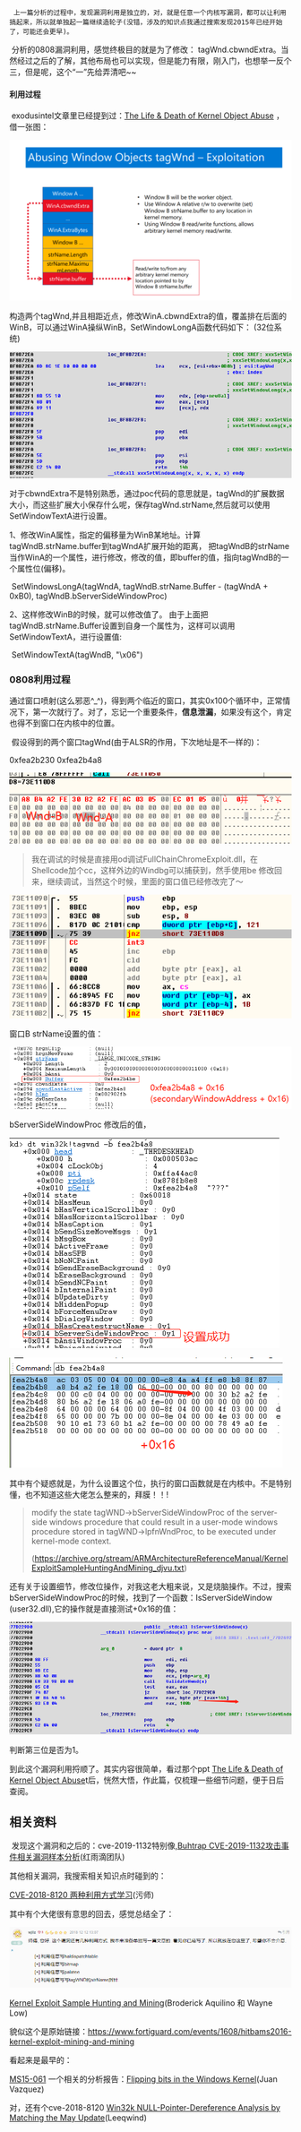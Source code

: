      上一篇分析的过程中，发现漏洞利用是独立的，对，就是任意一个内核写漏洞，都可以让利用搞起来，所以就单独起一篇继续造轮子(没错，涉及的知识点我通过搜索发现2015年已经开始了，可能还会更早)。

​     分析的0808漏洞利用，感觉终极目的就是为了修改： tagWnd.cbwndExtra。当然经过之后的了解，其他布局也可以实现，但是能力有限，刚入门，也想举一反个三，但是呢，这个“一”先给弄清吧~~

#### 利用过程

​    exodusintel文章里已经提到过：[The Life & Death of Kernel Object Abuse](https://doc.dustri.org/mitigations/The%20Life%20&%20Death%20of%20Kernel%20Object%20Abuse%20by%20Type%20Isolation%20-%20Saif%20ElSherei%20(0x5A1F)%20&%20Ian%20Kronquist%20-%20OPCDE%202018.pdf) ， 借一张图：

![object](/images/pic/利用图片0808/object.png)

构造两个tagWnd,并且相距近点，修改WinA.cbwndExtra的值，覆盖排在后面的WinB，可以通过WinA操纵WinB，SetWindowLongA函数代码如下：                                          (32位系统)

![setwindowslog](/images/pic/利用图片0808/setwindowslog.png)

对于cbwndExtra不是特别熟悉，通过poc代码的意思就是，tagWnd的扩展数据大小，而这些扩展大小保存什么呢，保存tagWnd.strName,然后就可以使用SetWindowTextA进行设置。

1、修改WinA属性，指定的偏移量为WinB某地址。计算tagWndB.strName.buffer到tagWndA扩展开始的距离，    		 把tagWndB的strName当作WinA的一个属性，进行修改，修改的值，即buffer的值，指向tagWndB的一个属性位(偏移)。

​       SetWindowsLongA(tagWndA,  tagWndB.strName.Buffer - (tagWndA + 0xB0), tagWndB.bServerSideWindowProc) 

2、这样修改WinB的时候，就可以修改值了。 由于上面把tagWndB.strName.Buffer设置到自身一个属性为，这样可以调用SetWindowTextA，进行设置值:

​     SetWindowTextA(tagWndB,  "\x06")



### 0808利用过程

​    通过窗口喷射(这么邪恶^_^)，得到两个临近的窗口，其实0x100个循环中，正常情况下，第一次就行了。对了，忘记一个重要条件，**信息泄漏**，如果没有这个，肯定也得不到窗口在内核中的位置。

​    假设得到的两个窗口tagWnd(由于ALSR的作用，下次地址是不一样的)：

0xfea2b230
0xfea2b4a8                  

![1](/images\pic\利用图片0808\1.png)

> 我在调试的时候是直接用od调试FullChainChromeExploit.dll，在Shellcode加个cc，这样外边的Windbg可以捕获到，然手使用be 修改回来，继续调试，当然这个时候，里面的窗口值已经修改完了～

![2](/images\pic\利用图片0808\2.png)

窗口B strName设置的值：

![5](/images\pic\利用图片0808\5.png)

bServerSideWindowProc 修改后的值，

![4](/images\pic\利用图片0808\4.png)

![6](/images\pic\利用图片0808\6.png)

​    其中有个疑惑就是，为什么设置这个位，执行的窗口函数就是在内核中。不是特别懂，也不知道这些大佬怎么整来的，拜膜！！!

> modify the state tagWND->bServerSideWindowProc of the server-side windows procedure that 
> could result in a user-mode windows procedure stored in tagWND->lpfnWndProc, to be 
> executed under kernel-mode context. 
>
> (<https://archive.org/stream/ARMArchitectureReferenceManual/KernelExploitSampleHuntingAndMining_djvu.txt>)

还有关于设置细节，修改位操作，对我这老大粗来说，又是烧脑操作。不过，搜索bServerSideWindowProc的时候，找到了一个函数：IsServerSideWindow (user32.dll),它的操作就是直接测试+0x16的值：

![IsServerSideWindow](/images\pic\利用图片0808\IsServerSideWindow.png)

判断第三位是否为1。



到此这个漏洞利用捋顺了。其实内容很简单，看过那个ppt [The Life & Death of Kernel Object Abuse](https://doc.dustri.org/mitigations/The%20Life%20&%20Death%20of%20Kernel%20Object%20Abuse%20by%20Type%20Isolation%20-%20Saif%20ElSherei%20(0x5A1F)%20&%20Ian%20Kronquist%20-%20OPCDE%202018.pdf)t后，恍然大悟，作此篇，仅梳理一些细节问题，便于日后查阅。



## 相关资料

​    发现这个漏洞和之后的：cve-2019-1132特别像,[Buhtrap CVE-2019-1132攻击事件相关漏洞样本分析](<https://ti.qianxin.com/blog/articles/buhtrap-cve-2019-1132-attack-event-related-vulnerability-sample-analysis/>)(红雨滴团队)

其他相关漏洞，我搜索相关知识点时碰到的：

[CVE-2018-8120 两种利用方式学习](https://bbs.pediy.com/thread-230051.htm)(污师)

其中有个大佬很有意思的回去，感觉总结全了：

![11_huifu](/images\pic\利用图片0808\11_huifu.png)

[Kernel Exploit Sample Hunting and Mining](https://d3gpjj9d20n0p3.cloudfront.net/fortiguard/research/Kernel%20Exploit%20Hunting%20and%20Mitigation-WP.pdf)(Broderick Aquilino 和  Wayne Low)

貌似这个是原始链接：<https://www.fortiguard.com/events/1608/hitbams2016-kernel-exploit-mining-and-mining>

看起来是最早的：

 [MS15-061](https://github.com/SecWiki/windows-kernel-exploits/tree/master/MS15-061)    一个相关的分析报告：[Flipping bits in the Windows Kernel](https://blog.rapid7.com/2015/09/30/flipping-bits/)(Juan Vazquez)

对，还有个cve-2018-8120 [Win32k NULL-Pointer-Dereference Analysis by Matching the May Update](https://xiaodaozhi.com/exploit/156.html)(Leeqwind)



